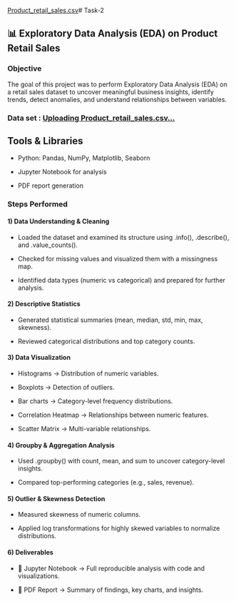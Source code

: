 [Product_retail_sales.csv](https://github.com/user-attachments/files/22140483/Product_retail_sales.csv)# Task-2

## 📊 Exploratory Data Analysis (EDA) on Product Retail Sales
### Objective

The goal of this project was to perform Exploratory Data Analysis (EDA) on a retail sales dataset to uncover meaningful business insights, identify trends, detect anomalies, and understand relationships between variables.
### Data set : [Uploading Product_retail_sales.csv…]()

## Tools & Libraries

- Python: Pandas, NumPy, Matplotlib, Seaborn

- Jupyter Notebook for analysis

- PDF report generation

### Steps Performed

#### 1) Data Understanding & Cleaning

- Loaded the dataset and examined its structure using .info(), .describe(), and .value_counts().

- Checked for missing values and visualized them with a missingness map.

- Identified data types (numeric vs categorical) and prepared for further analysis.

#### 2) Descriptive Statistics

- Generated statistical summaries (mean, median, std, min, max, skewness).

- Reviewed categorical distributions and top category counts.

#### 3) Data Visualization

- Histograms → Distribution of numeric variables.

- Boxplots → Detection of outliers.

- Bar charts → Category-level frequency distributions.

- Correlation Heatmap → Relationships between numeric features.

- Scatter Matrix → Multi-variable relationships.

#### 4) Groupby & Aggregation Analysis

- Used .groupby() with count, mean, and sum to uncover category-level insights.

- Compared top-performing categories (e.g., sales, revenue).

#### 5) Outlier & Skewness Detection

- Measured skewness of numeric columns.

- Applied log transformations for highly skewed variables to normalize distributions.

#### 6) Deliverables

- 📓 Jupyter Notebook → Full reproducible analysis with code and visualizations.

- 📑 PDF Report → Summary of findings, key charts, and insights.

